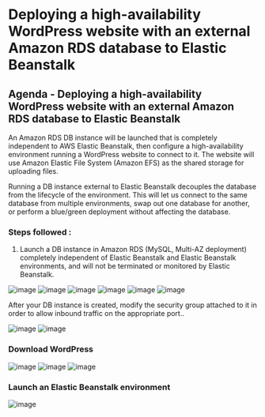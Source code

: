 # Deploying a high-availability WordPress website with an external Amazon RDS database to Elastic Beanstalk

## Agenda - Deploying a high-availability WordPress website with an external Amazon RDS database to Elastic Beanstalk

An Amazon RDS DB instance will be launched that is completely independent to AWS Elastic Beanstalk, then configure a high-availability environment running a WordPress website to connect to it. The website will use Amazon Elastic File System (Amazon EFS) as the shared storage for uploading files.

Running a DB instance external to Elastic Beanstalk decouples the database from the lifecycle of the environment. This will let us connect to the same database from multiple environments, swap out one database for another, or perform a blue/green deployment without affecting the database.

### Steps followed :

1) Launch a DB instance in Amazon RDS (MySQL, Multi-AZ deployment) completely independent of Elastic Beanstalk and Elastic Beanstalk environments, and will not be terminated or monitored by Elastic Beanstalk.

![image](https://github.com/rnainani/AWSPracticeProjects/assets/25031921/a6ee4c0e-c7f6-49af-8f11-9d7e9fd569e2)
![image](https://github.com/rnainani/AWSPracticeProjects/assets/25031921/b3299e9e-69b4-4359-aff0-555eeb0d71fb)
![image](https://github.com/rnainani/AWSPracticeProjects/assets/25031921/2f64267e-1a04-4bba-b549-abe05c62fd2d)
![image](https://github.com/rnainani/AWSPracticeProjects/assets/25031921/c153772a-d142-41b3-bbfb-c34989db403c)
![image](https://github.com/rnainani/AWSPracticeProjects/assets/25031921/176d1c7e-cce9-4530-9e52-053c28be15a1)
![image](https://github.com/rnainani/AWSPracticeProjects/assets/25031921/42bfa3e9-803d-4b31-9ec2-d6fe920dcaa2)

After your DB instance is created, modify the security group attached to it in order to allow inbound traffic on the appropriate port..

![image](https://github.com/rnainani/AWSPracticeProjects/assets/25031921/2d63b1bd-6f31-4f15-9261-3d404013620b)
![image](https://github.com/rnainani/AWSPracticeProjects/assets/25031921/15b36831-f7d5-4616-ac62-ea6a94e3ba4a)

### Download WordPress

![image](https://github.com/rnainani/AWSPracticeProjects/assets/25031921/1cae6df1-9d71-4086-9114-76d57709268b)
![image](https://github.com/rnainani/AWSPracticeProjects/assets/25031921/de0f8bfb-ed34-40ee-a5d0-207ee408facf)
![image](https://github.com/rnainani/AWSPracticeProjects/assets/25031921/f9b184ef-27fd-4430-8285-9a61befd8dc2)

### Launch an Elastic Beanstalk environment

![image](https://github.com/rnainani/AWSPracticeProjects/assets/25031921/b315baf1-a8ba-4365-8d72-bb7fa8be2891)


